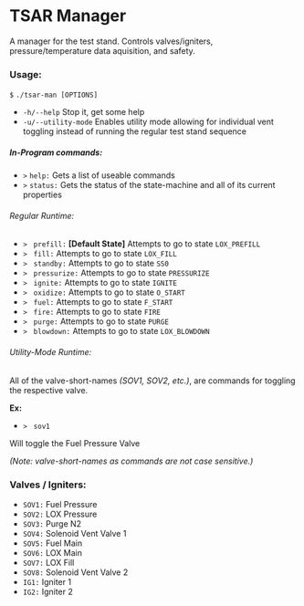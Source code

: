 # TSAR Manager

A manager for the test stand. Controls valves/igniters, pressure/temperature data aquisition, and safety.

### Usage:

`$` `./tsar-man [OPTIONS]`
* `-h/--help`	Stop it, get some help
* `-u/--utility-mode`	Enables utility mode allowing for individual vent toggling instead of running the regular test stand sequence

##### In-Program commands:

* `>` `help:` Gets a list of useable commands
* `>` `status:` Gets the status of the state-machine and all of its current properties

###### Regular Runtime:

* `> ` `prefill:` **[Default State]** Attempts to go to state `LOX_PREFILL`
* `> ` `fill:` Attempts to go to state `LOX_FILL`
* `> ` `standby:` Attempts to go to state `SS0`
* `> ` `pressurize:` Attempts to go to state `PRESSURIZE`
* `> ` `ignite:` Attempts to go to state `IGNITE`
* `> ` `oxidize:` Attempts to go to state `O_START`
* `> ` `fuel:` Attempts to go to state `F_START`
* `> ` `fire:` Attempts to go to state `FIRE`
* `> ` `purge:` Attempts to go to state `PURGE`
* `> ` `blowdown:` Attempts to go to state `LOX_BLOWDOWN`

###### Utility-Mode Runtime:

All of the valve-short-names _(SOV1, SOV2, etc.)_, are commands for toggling the respective valve.

  **Ex:**
  * `> ` `sov1`

  Will toggle the Fuel Pressure Valve

  _(Note: valve-short-names as commands are not case sensitive.)_

### Valves / Igniters:
* `SOV1:` Fuel Pressure
* `SOV2:` LOX Pressure
* `SOV3:` Purge N2
* `SOV4:` Solenoid Vent Valve 1
* `SOV5:` Fuel Main
* `SOV6:` LOX Main
* `SOV7:` LOX Fill
* `SOV8:` Solenoid Vent Valve 2
* `IG1:` Igniter 1
* `IG2:` Igniter 2

